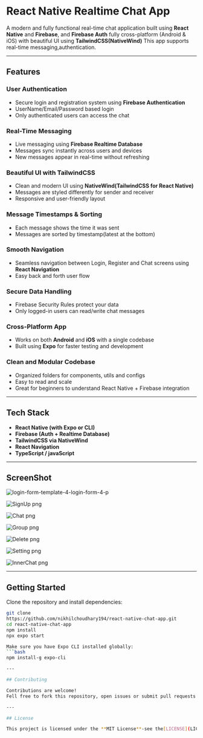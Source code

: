# React Native Realtime Chat App

A modern and fully functional real-time chat application built using **React Native** and **Firebase**, and **Firebase Auth** fully cross-platform (Android & iOS) with beautiful UI using **TailwindCSS(NativeWind)** This app supports real-time messaging,authentication.

---

## Features

### User Authentication

- Secure login and registration system using **Firebase Authentication** 
- UserName/Email/Password based login
- Only authenticated users can access the chat

### Real-Time Messaging

- Live messaging using **Firebase Realtime Database**
- Messages sync instantly across users and devices
- New messages appear in real-time without refreshing

### Beautiful UI with TailwindCSS

- Clean and modern UI using **NativeWind(TailwindCSS for React Native)**
- Messages are styled differently for sender and receiver
- Responsive and user-friendly layout

### Message Timestamps & Sorting

- Each message shows the time it was sent
- Messages are sorted by timestamp(latest at the bottom)

### Smooth Navigation

- Seamless navigation between Login, Register and Chat screens using **React Navigation**
- Easy back and forth user flow

### Secure Data Handling

- Firebase Security Rules protect your data
- Only logged-in users can read/write chat messages

### Cross-Platform App

- Works on both **Android** and **iOS** with a single codebase
- Built using **Expo** for faster testing and development

### Clean and Modular Codebase

- Organized folders for components, utils and configs
- Easy to read and scale
- Great for beginners to understand React Native + Firebase integration

---

## Tech Stack

- **React Native (with Expo or CLI)**
- **Firebase (Auth + Realtime Database)**
- **TailwindCSS via NativeWind**
- **React Navigation**
- **TypeScript / javaScript**

---

## ScreenShot

![login-form-template-4-login-form-4-p](https://github.com/user-attachments/assets/56100849-bd78-462c-8d90-10448ae392fd)

![SignUp png](https://github.com/user-attachments/assets/d45d89a6-f78f-4c18-8b14-9aa8cf872ba8)

![Chat png](https://github.com/user-attachments/assets/27bd43a1-b148-4e50-96be-0d32b7bf0c50)

![Group png](https://github.com/user-attachments/assets/78b9f4ee-4ac7-4498-8907-09b1fa729b07)

![Delete png](https://github.com/user-attachments/assets/01ac5a00-73f1-477e-8917-37ffeacd59d8)

![Setting png](https://github.com/user-attachments/assets/9e292694-c8bb-4d77-9bb3-f1b505588f9b)

![InnerChat png](https://github.com/user-attachments/assets/a4127ee3-68e2-4005-9e54-4d4058dd3fe3)





---

## Getting Started

Clone the repository and install dependencies:

```bash
git clone
https://github.com/nikhilchoudhary194/react-native-chat-app.git
cd react-native-chat-app
npm install
npx expo start

Make sure you have Expo CLI installed globally:
```bash
npm install-g expo-cli

---

## Contributing

Contributions are welcome!
Fell free to fork this repository, open issues or submit pull requests to enhance the project.

---

## License

This project is licensed under the **MIT License**-see the[LICENSE](LICENSE) file for details.


